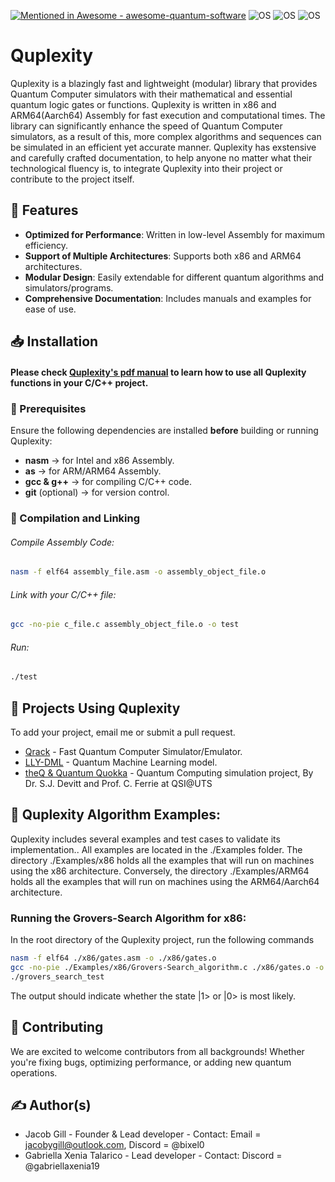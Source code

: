 [![Mentioned in Awesome - awesome-quantum-software](https://awesome.re/mentioned-badge.svg)](https://github.com/qosf/awesome-quantum-software)
![OS](https://img.shields.io/badge/os-MacOS-9cbd3c.svg)
![OS](https://img.shields.io/badge/os-Linux-9cbd3c.svg)
![OS](https://img.shields.io/badge/os-Windows-9cbd3c.svg)

# Quplexity

Quplexity is a blazingly fast and lightweight (modular) library that provides Quantum Computer simulators with their mathematical and essential quantum logic gates or functions. Quplexity is written in x86 and ARM64(Aarch64) Assembly for fast execution and computational times. The library can significantly enhance the speed of Quantum Computer simulators, as a result of this, more complex algorithms and sequences can be simulated in an efficient yet accurate manner. Quplexity has exstensive and carefully crafted documentation, to help anyone no matter what their technological fluency is, to integrate Quplexity into their project or contribute to the project itself.

## 📌 Features
- **Optimized for Performance**: Written in low-level Assembly for maximum efficiency.
- **Support of Multiple Architectures**: Supports both x86 and ARM64 architectures.
- **Modular Design**: Easily extendable for different quantum algorithms and simulators/programs.
- **Comprehensive Documentation**: Includes manuals and examples for ease of use.

## 📥 Installation
#### Please check [Quplexity's pdf manual](https://github.com/MrGilli/Quplexity/blob/main/quplexity_manual.pdf) to learn how to use all Quplexity functions in your C/C++ project.

### 🔹 Prerequisites
Ensure the following dependencies are installed **before** building or running Quplexity:
- **nasm** → for Intel and x86 Assembly.
- **as** → for ARM/ARM64 Assembly.
- **gcc & g++** → for compiling C/C++ code.
- **git** (optional) → for version control.

### 🔹 Compilation and Linking

###### Compile Assembly Code:
```bash
nasm -f elf64 assembly_file.asm -o assembly_object_file.o
```
###### Link with your C/C++ file:
```bash
gcc -no-pie c_file.c assembly_object_file.o -o test
```
###### Run:
```bash
./test
```

## 🚀 Projects Using Quplexity
To add your project, email me or submit a pull request.
* [Qrack](https://github.com/unitaryfund/qrack) - Fast Quantum Computer Simulator/Emulator.
* [LLY-DML](https://github.com/LILY-QML/LLY-DML) - Quantum Machine Learning model.
* [theQ & Quantum Quokka](https://github.com/devitt1/theQ) - Quantum Computing simulation project, By Dr. S.J. Devitt and Prof. C. Ferrie at QSI@UTS


## 🧪 Quplexity Algorithm Examples:
Quplexity includes several examples and test cases to validate its implementation.. All examples are located in the ./Examples folder.
The directory ./Examples/x86 holds all the examples that will run on machines using the x86 architecture. Conversely, the directory ./Examples/ARM64 holds all the examples that will run on machines using the ARM64/Aarch64 architecture. 

### Running the Grovers-Search Algorithm for x86:
In the root directory of the Quplexity project, run the following commands
```bash
nasm -f elf64 ./x86/gates.asm -o ./x86/gates.o
gcc -no-pie ./Examples/x86/Grovers-Search_algorithm.c ./x86/gates.o -o grovers_search_test
./grovers_search_test
```
The output should indicate whether the state |1> or |0> is most likely. 

## 🔧 Contributing
We are excited to welcome contributors from all backgrounds! Whether you're fixing bugs, optimizing performance, or adding new quantum operations.

## ✍️ Author(s)
* Jacob Gill - Founder & Lead developer - Contact: Email = jacobygill@outlook.com, Discord = @bixel0
* Gabriella Xenia Talarico - Lead developer - Contact: Discord = @gabriellaxenia19
